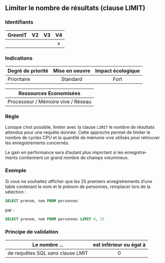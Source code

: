 ## Limiter le nombre de résultats (clause LIMIT)
### Identifiants

| GreenIT |  V2  |  V3  |  V4  |
|---------|:----:|:----:|:----:|
|      |   |   |  x   |

### Indications

| Degré de priorité |      Mise en oeuvre       |  Impact écologique    | 
|-------------------|:-------------------------:|:---------------------:|
|  Prioritaire      |  Standard                 |    Fort               | 


|Ressources Economisées                                      |
|:----------------------------------------------------------:|
| Processeur / Mémoire vive / Réseau   |

### Règle

Lorsque c’est possible, limiter avec la clause `LIMIT` le nombre de résultats attendus pour une requête donnée. Cette approche permet de limiter le nombre de cycles CPU et la quantité de mémoire vive utilisés pour retrouver les enregistrements concernés.

Le gain en performance sera d’autant plus important si les enregistre- ments contiennent un grand nombre de champs volumineux.

### Exemple

Si vous ne souhaitez afficher que les 25 premiers enregistrements d’une table contenant le nom et le prénom de personnes, remplacer lors de la sélection :
```sql
SELECT prenom, nom FROM personnes
```
par :
```sql
SELECT prenom, nom FROM personnes LIMIT 0, 25
```


### Principe de validation

| Le nombre ...     | est inférieur ou égal à   |  
|-------------------|:-------------------------:|
| de requêtes SQL sans clause LMIT  | 0  |
